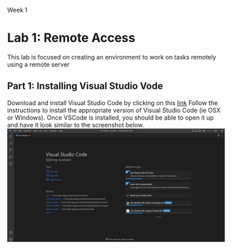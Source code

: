 Week 1
# Lab 1: Remote Access
This lab is focused on creating an environment to work on tasks remotely using a remote server

## Part 1: Installing Visual Studio Vode
Download and install Visual Studio Code by clicking on this [link](https://code.visualstudio.com/)
Follow the instructions to install the appropriate version of Visual Studio Code (ie OSX or Windows).
Once VSCode is installed, you should be able to open it up and have it look similar to the screenshot
below.
![Image](OpeningVSCode.jpg)
